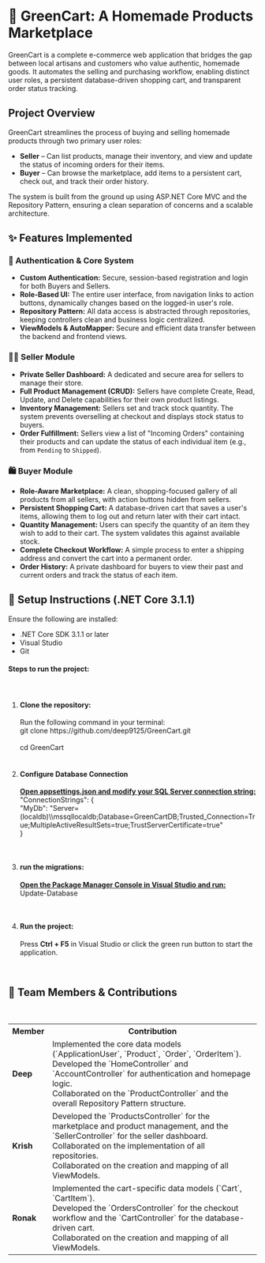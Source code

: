 # 🛒 GreenCart: A Homemade Products Marketplace

<p>GreenCart is a complete e-commerce web application that bridges the gap between local artisans and customers who value authentic, homemade goods. It automates the selling and purchasing workflow, enabling distinct user roles, a persistent database-driven shopping cart, and transparent order status tracking.</p>

## Project Overview
GreenCart streamlines the process of buying and selling homemade products through two primary user roles:
* **Seller** – Can list products, manage their inventory, and view and update the status of incoming orders for their items.
* **Buyer** – Can browse the marketplace, add items to a persistent cart, check out, and track their order history.

The system is built from the ground up using ASP.NET Core MVC and the Repository Pattern, ensuring a clean separation of concerns and a scalable architecture.

## ✨ Features Implemented
### 🔐 Authentication & Core System
* **Custom Authentication:** Secure, session-based registration and login for both Buyers and Sellers.
* **Role-Based UI:** The entire user interface, from navigation links to action buttons, dynamically changes based on the logged-in user's role.
* **Repository Pattern:** All data access is abstracted through repositories, keeping controllers clean and business logic centralized.
* **ViewModels & AutoMapper:** Secure and efficient data transfer between the backend and frontend views.

### 🧑‍🌾 Seller Module
* **Private Seller Dashboard:** A dedicated and secure area for sellers to manage their store.
* **Full Product Management (CRUD):** Sellers have complete Create, Read, Update, and Delete capabilities for their own product listings.
* **Inventory Management:** Sellers set and track stock quantity. The system prevents overselling at checkout and displays stock status to buyers.
* **Order Fulfillment:** Sellers view a list of "Incoming Orders" containing their products and can update the status of each individual item (e.g., from `Pending` to `Shipped`).

### 🛍️ Buyer Module
* **Role-Aware Marketplace:** A clean, shopping-focused gallery of all products from all sellers, with action buttons hidden from sellers.
* **Persistent Shopping Cart:** A database-driven cart that saves a user's items, allowing them to log out and return later with their cart intact.
* **Quantity Management:** Users can specify the quantity of an item they wish to add to their cart. The system validates this against available stock.
* **Complete Checkout Workflow:** A simple process to enter a shipping address and convert the cart into a permanent order.
* **Order History:** A private dashboard for buyers to view their past and current orders and track the status of each item.

<h2>🚀 Setup Instructions (.NET Core 3.1.1)</h2>
Ensure the following are installed:
<ul>
  <li>.NET Core SDK 3.1.1 or later</li>
  <li>Visual Studio</li>
  <li>Git</li>
</ul>


<h4>Steps to run the project:</h4>
<ol>
  <li><h4>Clone the repository:</h4>
    Run the following command in your terminal:
    <br>git clone https://github.com/deep9125/GreenCart.git</br>
    <br>cd GreenCart</br>
  </li>
<li><h4>Configure Database Connection</h4>
  <b><u>Open appsettings.json and modify your SQL Server connection string:</u></b><br>
    "ConnectionStrings": {<br>
  "MyDb": "Server=(localdb)\\mssqllocaldb;Database=GreenCartDB;Trusted_Connection=True;MultipleActiveResultSets=true;TrustServerCertificate=true"<br>
}
  </li>

  <li><h4>run the migrations:</h4>
    <b><u>Open the Package Manager Console in Visual Studio and run:</u></b><br>
      Update-Database
    </li>

  <li><h4>Run the project:</h4>
    Press <b>Ctrl + F5</b> in Visual Studio or click the green run button to start the application.
  </li>
</ol>

<br>

## 👥 Team Members & Contributions
<table>
  <tr>
    <th>Member</th>
    <th>Contribution</th>
  </tr>
  <tr>
    <td><b>Deep</b></td>
    <td>Implemented the core data models (`ApplicationUser`, `Product`, `Order`, `OrderItem`).<br/>Developed the `HomeController` and `AccountController` for authentication and homepage logic.<br/>Collaborated on the `ProductController` and the overall Repository Pattern structure.</td>
  </tr>
  <tr>
    <td><b>Krish</b></td>
    <td>Developed the `ProductsController` for the marketplace and product management, and the `SellerController` for the seller dashboard.<br/>Collaborated on the implementation of all repositories.<br/>Collaborated on the creation and mapping of all ViewModels.</td>
  </tr>
  <tr>
    <td><b>Ronak</b></td>
    <td>Implemented the cart-specific data models (`Cart`, `CartItem`).<br/>Developed the `OrdersController` for the checkout workflow and the `CartController` for the database-driven cart.<br/>Collaborated on the creation and mapping of all ViewModels.</td>
  </tr>
</table>
